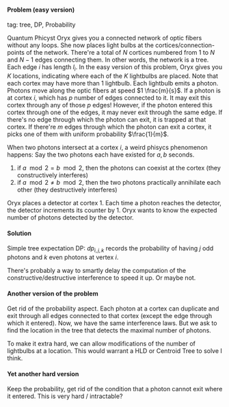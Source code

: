 #### Problem (easy version)

tag: tree, DP, Probability

Quantum Phicyst Oryx gives you a connected network of optic fibers without any loops. She now places light bulbs at the cortices/connection-points of the network. There're a total of $N$ cortices numbered from $1$ to $N$ and $N-1$ edges connecting them. In other words, the network is a tree. Each edge $i$ has length $l_i$. 
In the easy version of this problem, Oryx gives you $K$ locations, indicating where each of the $K$ lightbulbs are placed. Note that each cortex may have more than 1 lightbulb. Each lightbulb emits a photon. Photons move along the optic fibers at speed $1 \frac{m}{s}$. 
If a photon is at cortex $i$, which has $p$ number of edges connected to it. It may exit this cortex through any of those $p$ edges! However, if the photon entered this cortex through one of the edges, it may never exit through the same edge.
If there's no edge through which the photon can exit, it is trapped at that cortex.
If there're $m$ edges through which the photon can exit a cortex, it picks one of them with uniform probability $\frac{1}{m}$. 

When two photons intersect at a cortex $i$, a weird phisycs phenomenon happens:
Say the two photons each have existed for $a, b$ seconds.
1. if $a \mod 2 = b \mod 2$, then the photons can coexist at the cortex (they constructively interferes)
2. if $a\mod 2\not=b\mod 2$, then the two photons practically annihilate each other (they destructively interferes)

Oryx places a detector at cortex $1$. Each time a photon reaches the detector, the detector increments its counter by 1. Oryx wants to know the expected number of photons detected by the detector.

#### Solution
Simple tree expectation DP:
$dp_{i,j,k}$ records the probability of having $j$ odd photons and $k$ even photons at vertex $i$. 

There's probably a way to smartly delay the computation of the constructive/destructive interference to speed it up. Or maybe not.



#### Another version of the problem
Get rid of the probability aspect. Each photon at a cortex can duplicate and exit through all edges connected to that cortex (except the edge through which it entered). Now, we have the same interference laws. But we ask to find the location in the tree that detects the maximal number of photons. 

To make it extra hard, we can allow modifications of the number of lightbulbs at a location. This would warrant a HLD or Centroid Tree to solve I think.

#### Yet another hard version
Keep the probability, get rid of the condition that a photon cannot exit where it entered. This is very hard / intractable? 
